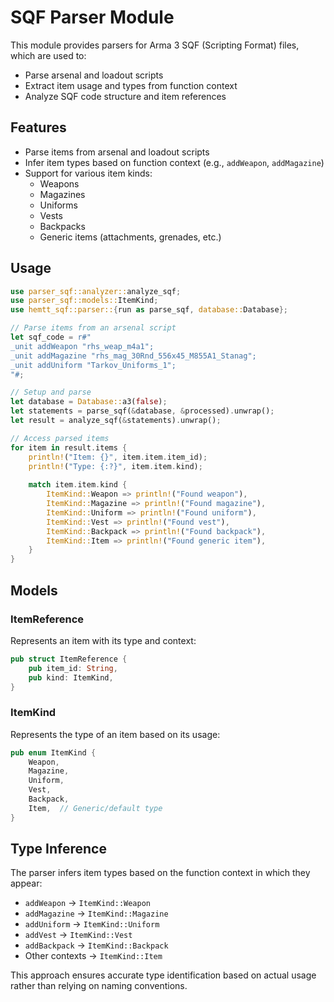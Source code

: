# SQF Parser Module

This module provides parsers for Arma 3 SQF (Scripting Format) files, which are used to:
- Parse arsenal and loadout scripts
- Extract item usage and types from function context
- Analyze SQF code structure and item references

## Features

- Parse items from arsenal and loadout scripts
- Infer item types based on function context (e.g., `addWeapon`, `addMagazine`)
- Support for various item kinds:
  - Weapons
  - Magazines
  - Uniforms
  - Vests
  - Backpacks
  - Generic items (attachments, grenades, etc.)

## Usage

```rust
use parser_sqf::analyzer::analyze_sqf;
use parser_sqf::models::ItemKind;
use hemtt_sqf::parser::{run as parse_sqf, database::Database};

// Parse items from an arsenal script
let sqf_code = r#"
_unit addWeapon "rhs_weap_m4a1";
_unit addMagazine "rhs_mag_30Rnd_556x45_M855A1_Stanag";
_unit addUniform "Tarkov_Uniforms_1";
"#;

// Setup and parse
let database = Database::a3(false);
let statements = parse_sqf(&database, &processed).unwrap();
let result = analyze_sqf(&statements).unwrap();

// Access parsed items
for item in result.items {
    println!("Item: {}", item.item.item_id);
    println!("Type: {:?}", item.item.kind);
    
    match item.item.kind {
        ItemKind::Weapon => println!("Found weapon"),
        ItemKind::Magazine => println!("Found magazine"),
        ItemKind::Uniform => println!("Found uniform"),
        ItemKind::Vest => println!("Found vest"),
        ItemKind::Backpack => println!("Found backpack"),
        ItemKind::Item => println!("Found generic item"),
    }
}
```

## Models

### ItemReference

Represents an item with its type and context:

```rust
pub struct ItemReference {
    pub item_id: String,
    pub kind: ItemKind,
}
```

### ItemKind

Represents the type of an item based on its usage:

```rust
pub enum ItemKind {
    Weapon,
    Magazine,
    Uniform,
    Vest,
    Backpack,
    Item,  // Generic/default type
}
```

## Type Inference

The parser infers item types based on the function context in which they appear:

- `addWeapon` → `ItemKind::Weapon`
- `addMagazine` → `ItemKind::Magazine`
- `addUniform` → `ItemKind::Uniform`
- `addVest` → `ItemKind::Vest`
- `addBackpack` → `ItemKind::Backpack`
- Other contexts → `ItemKind::Item`

This approach ensures accurate type identification based on actual usage rather than relying on naming conventions. 